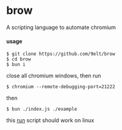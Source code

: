 # brow

A scripting language to automate chromium

#### usage

```
$ git clone https://github.com/9elt/brow
$ cd brow
$ bun i
```

close all chromium windows, then run
```
$ chromium --remote-debugging-port=21222
```

then
```
$ bun ./index.js ./example
```

this [run](./run) script should work on linux
